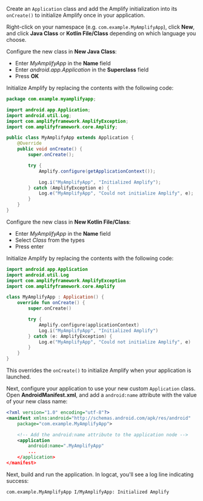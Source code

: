 Create an `Application` class and add the Amplify initialization into its `onCreate()` to initialize Amplify once in your application.

Right-click on your namespace (e.g. `com.example.MyAmplifyApp`), click **New**, and click **Java Class** or **Kotlin File/Class** depending on which language you choose.

<amplify-block-switcher>
<amplify-block name="Java">

Configure the new class in **New Java Class**:

- Enter *MyAmplifyApp* in the **Name** field
- Enter *android.app.Application* in the **Superclass** field
- Press **OK**

Initialize Amplify by replacing the contents with the following code:

```java
package com.example.myamplifyapp;

import android.app.Application;
import android.util.Log;
import com.amplifyframework.AmplifyException;
import com.amplifyframework.core.Amplify;

public class MyAmplifyApp extends Application {
    @Override
    public void onCreate() {
        super.onCreate();

        try {
            Amplify.configure(getApplicationContext());

            Log.i("MyAmplifyApp", "Initialized Amplify");
        } catch (AmplifyException e) {
            Log.e("MyAmplifyApp", "Could not initialize Amplify", e);
        }
    }
}
```

</amplify-block>

<amplify-block name="Kotlin">

Configure the new class in **New Kotlin File/Class**:

- Enter *MyAmplifyApp* in the **Name** field
- Select *Class* from the types
- Press enter

Initialize Amplify by replacing the contents with the following code:

```kotlin
import android.app.Application
import android.util.Log
import com.amplifyframework.AmplifyException
import com.amplifyframework.core.Amplify

class MyAmplifyApp : Application() {
    override fun onCreate() {
        super.onCreate()

        try {
            Amplify.configure(applicationContext)
            Log.i("MyAmplifyApp", "Initialized Amplify")
        } catch (e: AmplifyException) {
            Log.e("MyAmplifyApp", "Could not initialize Amplify", e)
        }
    }
}
```

</amplify-block>
</amplify-block-switcher>

This overrides the `onCreate()` to initialize Amplify when your application is launched.

Next, configure your application to use your new custom `Application` class. Open **AndroidManifest.xml**, and add a `android:name` attribute with the value of your new class name:

```xml
<?xml version="1.0" encoding="utf-8"?>
<manifest xmlns:android="http://schemas.android.com/apk/res/android"
    package="com.example.MyAmplifyApp">

    <!-- Add the android:name attribute to the application node -->
    <application
        android:name=".MyAmplifyApp"
        ...
    </application>
</manifest>
```

Next, build and run the application. In logcat, you'll see a log line indicating success:

```console
com.example.MyAmplifyApp I/MyAmplifyApp: Initialized Amplify
```